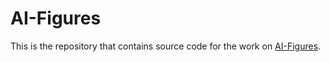 # AI-Figures

This is the repository that contains source code for the work on [AI-Figures](https://medha-sen.github.io/ai-figures.github.io/).

